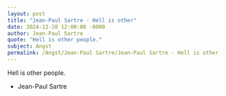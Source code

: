 ```yaml
---
layout: post
title: "Jean-Paul Sartre - Hell is other"
date: 2024-12-28 12:00:00 -0000
author: Jean-Paul Sartre
quote: "Hell is other people."
subject: Angst
permalink: /Angst/Jean-Paul Sartre/Jean-Paul Sartre - Hell is other
---
```


Hell is other people.

- Jean-Paul Sartre
